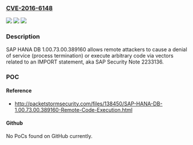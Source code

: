 ### [CVE-2016-6148](https://cve.mitre.org/cgi-bin/cvename.cgi?name=CVE-2016-6148)
![](https://img.shields.io/static/v1?label=Product&message=n%2Fa&color=blue)
![](https://img.shields.io/static/v1?label=Version&message=n%2Fa&color=blue)
![](https://img.shields.io/static/v1?label=Vulnerability&message=n%2Fa&color=brighgreen)

### Description

SAP HANA DB 1.00.73.00.389160 allows remote attackers to cause a denial of service (process termination) or execute arbitrary code via vectors related to an IMPORT statement, aka SAP Security Note 2233136.

### POC

#### Reference
- http://packetstormsecurity.com/files/138450/SAP-HANA-DB-1.00.73.00.389160-Remote-Code-Execution.html

#### Github
No PoCs found on GitHub currently.

